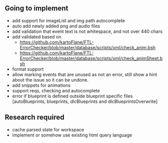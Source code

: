 ## Going to implement
- add support for imageList and img path autocomplete
- auto add newly added png and audio files
- add validation that event text is not whitespace, and not over 440 chars
- add validated based on 
  - https://github.com/kartoFlane/FTL-ErrorChecker/blob/master/database/scripts/xml/check_anim.bsh
  - https://github.com/kartoFlane/FTL-ErrorChecker/blob/master/database/scripts/xml/check_animSheet.bsh
- format support
- allow marking events that are unused as not an error, still show a hint about the issue so it can be undone.
- add snippets for animations
- support reqs, checking and autocomplete
- error if blueprint is defined outside blueprint specific files [autoBlueprints, blueprints, dlcBlueprints and dlcBlueprintsOverwrite]


## Research required
- cache parsed state for workspace
- implement or somehow use existing html query language
